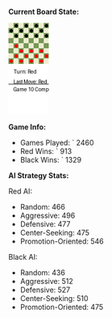 
**Current Board State:**  
<!-- START_GIF -->
![Checkers Game](./checkers_game.gif)
<!-- END_GIF -->

**Game Info:**  
- Games Played: `<!-- GAMES_PLAYED --> 2460
- Red Wins: `<!-- RED_WINS --> 913
- Black Wins: `<!-- BLACK_WINS --> 1329

<!-- AI_STATS -->
**AI Strategy Stats:**

Red AI:
- Random: 466
- Aggressive: 496
- Defensive: 477
- Center-Seeking: 475
- Promotion-Oriented: 546

Black AI:
- Random: 436
- Aggressive: 512
- Defensive: 527
- Center-Seeking: 510
- Promotion-Oriented: 475
